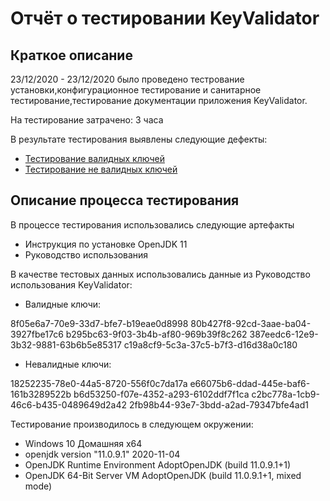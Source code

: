 # Отчёт о тестировании KeyValidator #
## Краткое описание ##
23/12/2020 - 23/12/2020 было проведено тестрование установки,конфигурационное тестирование и санитарное тестирование,тестирование документации приложения KeyValidator.

На тестирование затрачено: 3 часа

В результате тестирования выявлены следующие дефекты:

* [Тестирование валидных ключей](https://github.com/zzz86zzz/Java-dz-1.1/issues/1)
* [Тестирование не валидных ключей](https://github.com/zzz86zzz/Java-dz-1.1/issues/2)


## Описание процесса тестирования ##
В процессе тестирования использовались следующие артефакты

* Инструкция по установке OpenJDK 11
* Руководство использования


В качестве тестовых данных использовались данные из Руководство использования KeyValidator:

* Валидные ключи:

8f05e6a7-70e9-33d7-bfe7-b19eae0d8998
80b427f8-92cd-3aae-ba04-3927fbe17c6
b295bc63-9f03-3b4b-af80-969b39f8c262
387eedc6-12e9-3b32-9881-63b6b5e85317
c19a8cf9-5c3a-37c5-b7f3-d16d38a0c180

* Невалидные ключи:

18252235-78e0-44a5-8720-556f0c7da17a
e66075b6-ddad-445e-baf6-161b3289522b
b6d53250-f07e-4352-a293-6102ddf7f1ca
c2bc778a-1cb9-46c6-b435-0489649d2a42
2fb98b44-93e7-3bdd-a2ad-79347bfe4ad1

Тестирование производилось в следующем окружении:

* Windows 10 Домашняя x64
* openjdk version "11.0.9.1" 2020-11-04
* OpenJDK Runtime Environment AdoptOpenJDK (build 11.0.9.1+1)
* OpenJDK 64-Bit Server VM AdoptOpenJDK (build 11.0.9.1+1, mixed mode)
